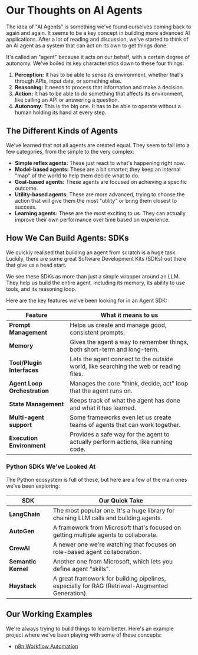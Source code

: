 # Our Thoughts on AI Agents

The idea of "AI Agents" is something we've found ourselves coming back to again and again. It seems to be a key concept in building more advanced AI applications. After a lot of reading and discussion, we've started to think of an AI agent as a system that can act on its own to get things done.

It's called an "agent" because it acts on our behalf, with a certain degree of autonomy. We've boiled its key characteristics down to these four things:

1. **Perception:** It has to be able to sense its environment, whether that's through APIs, input data, or something else.
2. **Reasoning:** It needs to process that information and make a decision.
3. **Action:** It has to be able to do something that affects its environment, like calling an API or answering a question.
4. **Autonomy:** This is the big one. It has to be able to operate without a human holding its hand at every step.

## The Different Kinds of Agents

We've learned that not all agents are created equal. They seem to fall into a few categories, from the simple to the very complex:

* **Simple reflex agents:** These just react to what's happening right now.
* **Model-based agents:** These are a bit smarter; they keep an internal "map" of the world to help them decide what to do.
* **Goal-based agents:** These agents are focused on achieving a specific outcome.
* **Utility-based agents:** These are more advanced, trying to choose the action that will give them the most "utility" or bring them closest to success.
* **Learning agents:** These are the most exciting to us. They can actually improve their own performance over time based on experience.

## How We Can Build Agents: SDKs

We quickly realised that building an agent from scratch is a huge task. Luckily, there are some great Software Development Kits (SDKs) out there that give us a head start.

We see these SDKs as more than just a simple wrapper around an LLM. They help us build the entire agent, including its memory, its ability to use tools, and its reasoning loop.

Here are the key features we've been looking for in an Agent SDK:

| Feature | What it means to us |
| --- | --- |
| **Prompt Management** | Helps us create and manage good, consistent prompts. |
| **Memory** | Gives the agent a way to remember things, both short-term and long-term. |
| **Tool/Plugin Interfaces** | Lets the agent connect to the outside world, like searching the web or reading files. |
| **Agent Loop Orchestration** | Manages the core "think, decide, act" loop that the agent runs on. |
| **State Management** | Keeps track of what the agent has done and what it has learned. |
| **Multi-agent support** | Some frameworks even let us create teams of agents that can work together. |
| **Execution Environment** | Provides a safe way for the agent to actually perform actions, like running code. |

### Python SDKs We've Looked At

The Python ecosystem is full of these, but here are a few of the main ones we've been exploring:

| SDK | Our Quick Take |
| --- | --- |
| **LangChain** | The most popular one. It's a huge library for chaining LLM calls and building agents. |
| **AutoGen** | A framework from Microsoft that's focused on getting multiple agents to collaborate. |
| **CrewAI** | A newer one we're watching that focuses on role-based agent collaboration. |
| **Semantic Kernel** | Another one from Microsoft, which lets you define agent "skills". |
| **Haystack** | A great framework for building pipelines, especially for RAG (Retrieval-Augmented Generation). |

## Our Working Examples

We're always trying to build things to learn better. Here's an example project where we've been playing with some of these concepts:

* [n8n Workflow Automation](https://github.com/paulwizviz/learn-n8n)